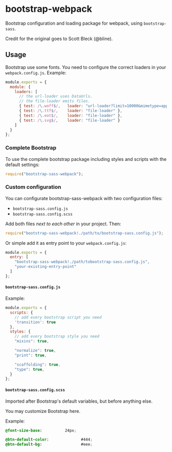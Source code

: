 bootstrap-webpack
=================

Bootstrap configuration and loading package for webpack, using `bootstrap-sass`.

Credit for the original goes to Scott Bleck (@bline).


Usage
-----

Bootstrap use some fonts. You need to configure the correct loaders in your `webpack.config.js`. Example:

``` javascript
module.exports = {
  module: {
    loaders: [
      // the url-loader uses DataUrls.
      // the file-loader emits files.
      { test: /\.woff$/,   loader: "url-loader?limit=10000&mimetype=application/font-woff" },
      { test: /\.ttf$/,    loader: "file-loader" },
      { test: /\.eot$/,    loader: "file-loader" },
      { test: /\.svg$/,    loader: "file-loader" }
    ]
  }
};
```

### Complete Bootstrap

To use the complete bootstrap package including styles and scripts with the default settings:

``` javascript
require("bootstrap-sass-webpack");
```

### Custom configuration

You can configurate bootstrap-sass-webpack with two configuration files:

* `bootstrap-sass.config.js`
* `bootstrap-sass.config.scss`

Add both files *next to each other* in your project. Then:

``` javascript
require("bootstrap-sass-webpack!./path/to/bootstrap-sass.config.js");
```

Or simple add it as entry point to your `webpack.config.js`:

``` javascript
module.exports = {
  entry: [
    "bootstrap-sass-webpack!./path/tobootstrap-sass.config.js",
    "your-existing-entry-point"
  ]
};
```

#### `bootstrap-sass.config.js`

Example:

``` javascript
module.exports = {
  scripts: {
    // add every bootstrap script you need
    'transition': true
  },
  styles: {
    // add every bootstrap style you need
    "mixins": true,

    "normalize": true,
    "print": true,

    "scaffolding": true,
    "type": true,
  }
};
```

#### `bootstrap-sass.config.scss`

Imported after Bootstrap's default variables, but before anything else.

You may customize Bootstrap here.

Example:

``` scss
@font-size-base:          24px;

@btn-default-color:              #444;
@btn-default-bg:                 #eee;
```
